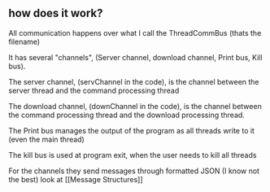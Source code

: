 
## how does it work?

All communication happens over what I call the ThreadCommBus (thats the filename)

It has several "channels", (Server channel, download channel, Print bus, Kill bus).

The server channel, (servChannel in the code), is the channel between the server thread and the command processing thread

The download channel, (downChannel in the code), is the channel between the command processing thread and the download processing thread.

The Print bus manages the output of the program as all threads write to it (even the main thread)

The kill bus is used at program exit, when the user needs to kill all threads


For the channels they send messages through formatted JSON (I know not the best) look at [[Message Structures]]

